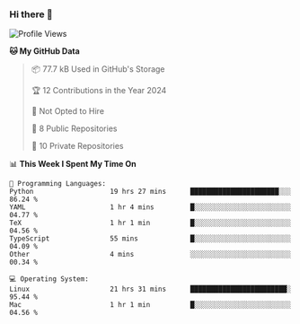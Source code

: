 ### Hi there 👋

<!--
**huayuan4396/huayuan4396** is a ✨ _special_ ✨ repository because its `README.md` (this file) appears on your GitHub profile.

Here are some ideas to get you started:

- 🔭 I’m currently working on ...
- 🌱 I’m currently learning ...
- 👯 I’m looking to collaborate on ...
- 🤔 I’m looking for help with ...
- 💬 Ask me about ...
- 📫 How to reach me: ...
- 😄 Pronouns: ...
- ⚡ Fun fact: ...
-->

<!--START_SECTION:waka-->
![Profile Views](http://img.shields.io/badge/Profile%20Views-3-blue)

**🐱 My GitHub Data** 

> 📦 77.7 kB Used in GitHub's Storage 
 > 
> 🏆 12 Contributions in the Year 2024
 > 
> 🚫 Not Opted to Hire
 > 
> 📜 8 Public Repositories 
 > 
> 🔑 10 Private Repositories 
 > 
📊 **This Week I Spent My Time On** 

```text
💬 Programming Languages: 
Python                   19 hrs 27 mins      ██████████████████████░░░   86.24 % 
YAML                     1 hr 4 mins         █░░░░░░░░░░░░░░░░░░░░░░░░   04.77 % 
TeX                      1 hr 1 min          █░░░░░░░░░░░░░░░░░░░░░░░░   04.56 % 
TypeScript               55 mins             █░░░░░░░░░░░░░░░░░░░░░░░░   04.09 % 
Other                    4 mins              ░░░░░░░░░░░░░░░░░░░░░░░░░   00.34 % 

💻 Operating System: 
Linux                    21 hrs 31 mins      ████████████████████████░   95.44 % 
Mac                      1 hr 1 min          █░░░░░░░░░░░░░░░░░░░░░░░░   04.56 % 
```


<!--END_SECTION:waka-->

